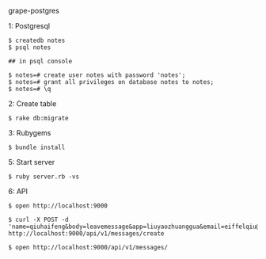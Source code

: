 grape-postgres 

1: Postgresql

	$ createdb notes
	$ psql notes

	## in psql console

	$ notes=# create user notes with password 'notes';
	$ notes=# grant all privileges on database notes to notes;
	$ notes=# \q

2: Create table

	$ rake db:migrate

3: Rubygems

	$ bundle install

5: Start server

	$ ruby server.rb -vs
	
6: API

	$ open http://localhost:9000

	$ curl -X POST -d 'name=qiuhaifeng&body=leavemessage&app=liuyaozhuanggua&email=eiffelqiu@qq.com' http://localhost:9000/api/v1/messages/create 

	$ open http://localhost:9000/api/v1/messages/

